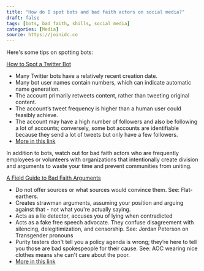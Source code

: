 ```yaml
---
title: "How do I spot bots and bad faith actors on social media?"
draft: false
tags: [bots, bad faith, shills, social media]
categories: [Media]
source: https://joinidc.co
---
```


Here's some tips on spotting bots:

[How to Spot a Twitter Bot](https://www.symantec.com/blogs/election-security/spot-twitter-bot)
- Many Twitter bots have a relatively recent creation date.
- Many bot user names contain numbers, which can indicate automatic name generation.
- The account primarily retweets content, rather than tweeting original content.
- The account’s tweet frequency is higher than a human user could feasibly achieve.
- The account may have a high number of followers and also be following a lot of accounts; conversely, some bot accounts are identifiable because they send a lot of tweets but only have a few followers.
- [More in this link](https://www.symantec.com/blogs/election-security/spot-twitter-bot)

In addition to bots, watch out for bad faith actors who are frequently employees or volunteers with organizations that intentionally create division and arguments to waste your time and prevent communities from uniting.

[A Field Guide to Bad Faith Arguments](https://medium.com/s/story/a-field-guide-to-bad-faith-arguments-7-terrible-arguments-in-your-mentions-ee4f194afbc9)

- Do not offer sources or what sources would convince them. See: Flat-earthers.
- Creates strawman arguments, assuming your position and arguing against that - not what you're actually saying.
- Acts as a lie detector, accuses you of lying when contradicted
- Acts as a fake free speech advocate. They confuse disagreement with silencing, delegitimization, and censorship. See: Jordan Peterson on Transgender pronouns
- Purity testers don't tell you a policy agenda is wrong; they’re here to tell you those are bad spokespeople for their cause. See: AOC wearing nice clothes means she can't care about the poor.
- [More in this link](https://medium.com/s/story/a-field-guide-to-bad-faith-arguments-7-terrible-arguments-in-your-mentions-ee4f194afbc9)


